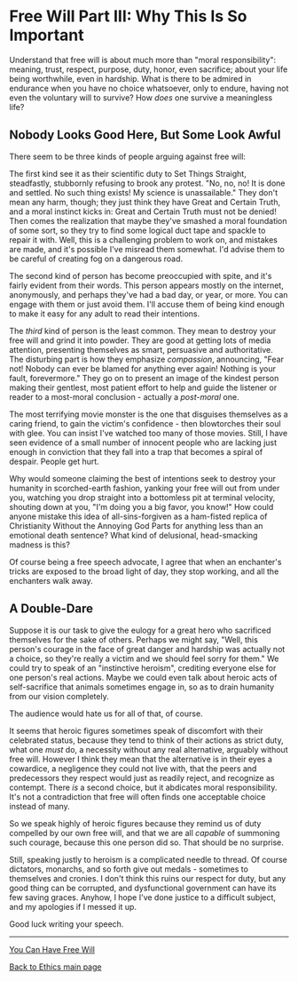 # Free Will Part III: Why This Is So Important

Understand that free will is about much more than "moral responsibility": meaning, trust, respect, purpose, duty, honor, even sacrifice; about your life being worthwhile, even in hardship. What is there to be admired in endurance when you have no choice whatsoever, only to endure, having not even the voluntary will to survive? How *does* one survive a meaningless life?

## Nobody Looks Good Here, But Some Look Awful

There seem to be three kinds of people arguing against free will:

The first kind see it as their scientific duty to Set Things Straight, steadfastly, stubbornly refusing to brook any protest. "No, no, no! It is done and settled. No such thing exists! My science is unassailable." They don't mean any harm, though; they just think they have Great and Certain Truth, and a moral instinct kicks in: Great and Certain Truth must not be denied! Then comes the realization that maybe they've smashed a moral foundation of some sort, so they try to find some logical duct tape and spackle to repair it with. Well, this is a challenging problem to work on, and mistakes are made, and it's possible I've misread them somewhat. I'd advise them to be careful of creating fog on a dangerous road.

The second kind of person has become preoccupied with spite, and it's fairly evident from their words. This person appears mostly on the internet, anonymously, and perhaps they've had a bad day, or year, or more. You can engage with them or just avoid them. I'll accuse them of being kind enough to make it easy for any adult to read their intentions.

The *third* kind of person is the least common. They mean to destroy your free will and grind it into powder. They are good at getting lots of media attention, presenting themselves as smart, persuasive and authoritative. The disturbing part is how they emphasize *compassion*, announcing, "Fear not! Nobody can ever be blamed for anything ever again! Nothing is your fault, forevermore." They go on to present an image of the kindest person making their gentlest, most patient effort to help and guide the listener or reader to a most-moral conclusion - actually a *post-moral* one.

The most terrifying movie monster is the one that disguises themselves as a caring friend, to gain the victim's confidence - then blowtorches their soul with glee. You can insist I've watched too many of those movies. Still, I have seen evidence of a small number of innocent people who are lacking just enough in conviction that they fall into a trap that becomes a spiral of despair. People get hurt.

Why would someone claiming the best of intentions seek to destroy your humanity in scorched-earth fashion, yanking your free will out from under you, watching you drop straight into a bottomless pit at terminal velocity, shouting down at you, "I'm doing you a big favor, you know!" How could anyone mistake this idea of all-sins-forgiven as a ham-fisted replica of Christianity Without the Annoying God Parts for anything less than an emotional death sentence? What kind of delusional, head-smacking madness is this?

Of course being a free speech advocate, I agree that when an enchanter's tricks are exposed to the broad light of day, they stop working, and all the enchanters walk away.

## A Double-Dare

Suppose it is our task to give the eulogy for a great hero who sacrificed themselves for the sake of others. Perhaps we might  say, "Well, this person's courage in the face of great danger and hardship was actually not a choice, so they're really a victim and we should feel sorry for them." We could try to speak of an "instinctive heroism", crediting everyone else for one person's real actions. Maybe we could even talk about heroic acts of self-sacrifice that animals sometimes engage in, so as to drain humanity from our vision completely.

The audience would hate us for all of that, of course.

It seems that heroic figures sometimes speak of discomfort with their celebrated status, because they tend to think of their actions as strict duty, what one *must* do, a necessity without any real alternative, arguably without free will. However I think they mean that the alternative is in their eyes a cowardice, a negligence they could not live with, that the peers and predecessors they respect would just as readily reject, and recognize as contempt. There *is* a second choice, but it abdicates moral responsibility. It's not a contradiction that free will often finds one acceptable choice instead of many.

So we speak highly of heroic figures because they remind us of duty compelled by our own free will, and that we are all *capable* of summoning such courage, because this one person did so. That should be no surprise.

Still, speaking justly to heroism is a complicated needle to thread. Of course dictators, monarchs, and so forth give out medals - sometimes to themselves and cronies. I don't think this ruins our respect for duty, but any good thing can be corrupted, and dysfunctional government can have its few saving graces. Anyhow, I hope I've done justice to a difficult subject, and my apologies if I messed it up.

Good luck writing your speech.

------

[You Can Have Free Will](./FreeWill.md)

[Back to Ethics main page](./README.md)
